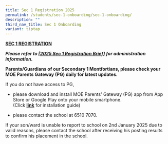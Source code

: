 ```yaml
---
title: Sec 1 Registration 2025
permalink: /students/sec-1-onboarding/sec-1-onboarding/
description: ""
third_nav_title: Sec 1 Onboarding
variant: tiptap
---
```

<p><strong><u>SEC 1 REGISTRATION</u></strong>
</p>
<p><strong><em>Please refer to&nbsp;[<a href="/files/2025_Sec1_Registration_Brief_Final_.pdf" rel="noopener noreferrer nofollow" target="_blank">2025 Sec 1 Registration Brief</a>]&nbsp;for administration information.</em></strong>
</p>
<p><strong>Parents/Guardians of our Secondary 1 Montfortians, please check your MOE Parents Gateway (PG) daily for latest updates.</strong>
</p>
<p>If you do not have access to PG,</p>
<ul>
<li>
<p>please download and install MOE Parents' Gateway (PG) app from App Store
or Google Play onto your mobile smartphone.
<br>(Click <strong><a href="https://www.montfortsec.moe.edu.sg/students/Sec-1-Onboarding/parents-gateway" rel="noopener noreferrer nofollow" target="_blank">link</a></strong> for
installation guide)</p>
</li>
<li>
<p>please contact the school at 6510 7070.</p>
</li>
</ul>
<p>If your son/ward is unable to report to school on 2nd January 2025 due
to valid reasons, please contact the school after receiving his posting
results to confirm his placement in the school.</p>